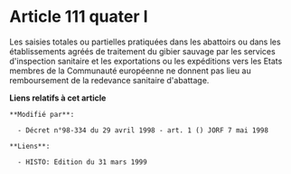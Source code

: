 # Article 111 quater I

Les saisies totales ou partielles pratiquées dans les abattoirs ou dans les établissements agréés de traitement du gibier
sauvage par les services d'inspection sanitaire et les exportations ou les expéditions vers les Etats membres de la
Communauté européenne ne donnent pas lieu au remboursement de la redevance sanitaire d'abattage.

**Liens relatifs à cet article**

	**Modifié par**:

	  - Décret n°98-334 du 29 avril 1998 - art. 1 () JORF 7 mai 1998

	**Liens**:

	  - HISTO: Edition du 31 mars 1999
